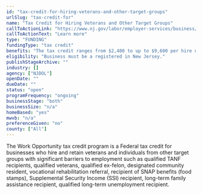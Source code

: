 ```yaml
---
id: "tax-credit-for-hiring-veterans-and-other-target-groups"
urlSlug: "tax-credit-for"
name: "Tax Credit for Hiring Veterans and Other Target Groups"
callToActionLink: "https://www.nj.gov/labor/employer-services/business/businessprograms.shtml"
callToActionText: "Learn more"
type: "FUNDING"
fundingType: "tax credit"
benefits: "The tax credit ranges from $2,400 to up to $9,600 per hire of veterans or individuals from other target groups with significant barriers to employment."
eligibility: "Business must be a registered in New Jersey."
publishStageArchive: ""
industry: []
agency: ["NJDOL"]
openDate: ""
dueDate: ""
status: "open"
programFrequency: "ongoing"
businessStage: "both"
businessSize: "n/a"
homeBased: "yes"
mwvb: "n/a"
preferenceGiven: "no"
county: ["All"]
---
```


The Work Opportunity tax credit program is a Federal tax credit for businesses who hire and retain veterans and individuals from other target groups with significant barriers to employment such as qualified TANF recipients, qualified veterans, qualified ex-felon, designated community resident, vocational rehabilitation referral, recipient of SNAP benefits (food stamps), Supplemental Security Income (SSI) recipient, long-term family assistance recipient, qualified long-term unemployment recipient.

